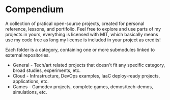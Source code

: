 # Compendium

A collection of pratical open-source projects, created for personal reference, lessons, and portifolio. Feel free to explore and use parts of my projects in yours, everything is licensed with MIT, which basically means use my code free as long my license is included in your project as credits!

Each folder is a category, containing one or more submodules linked to external repositories.

- General - Tech/art related projects that doesn't fit any specific category, broad studies, experiments, etc.
- Cloud - Infrastructure, DevOps examples, IaaC deploy-ready projects, applications, etc.
- Games - Gamedev projects, complete games, demos/tech-demos, simulations, etc.
